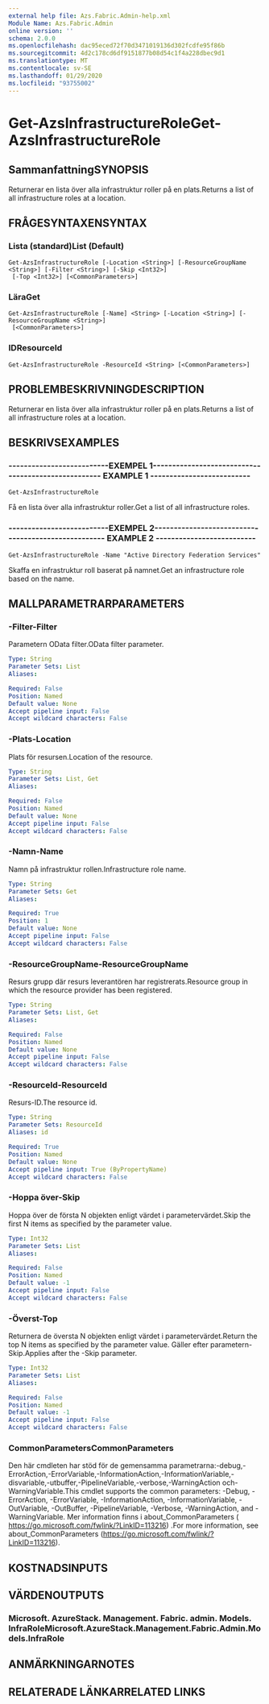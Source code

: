 ```yaml
---
external help file: Azs.Fabric.Admin-help.xml
Module Name: Azs.Fabric.Admin
online version: ''
schema: 2.0.0
ms.openlocfilehash: dac95eced72f70d3471019136d302fcdfe95f86b
ms.sourcegitcommit: 4d2c178cd6df9151877b08d54c1f4a228dbec9d1
ms.translationtype: MT
ms.contentlocale: sv-SE
ms.lasthandoff: 01/29/2020
ms.locfileid: "93755002"
---
```

# <span data-ttu-id="02554-101">Get-AzsInfrastructureRole</span><span class="sxs-lookup"><span data-stu-id="02554-101">Get-AzsInfrastructureRole</span></span>

## <span data-ttu-id="02554-102">Sammanfattning</span><span class="sxs-lookup"><span data-stu-id="02554-102">SYNOPSIS</span></span>
<span data-ttu-id="02554-103">Returnerar en lista över alla infrastruktur roller på en plats.</span><span class="sxs-lookup"><span data-stu-id="02554-103">Returns a list of all infrastructure roles at a location.</span></span>

## <span data-ttu-id="02554-104">FRÅGESYNTAXEN</span><span class="sxs-lookup"><span data-stu-id="02554-104">SYNTAX</span></span>

### <span data-ttu-id="02554-105">Lista (standard)</span><span class="sxs-lookup"><span data-stu-id="02554-105">List (Default)</span></span>
```
Get-AzsInfrastructureRole [-Location <String>] [-ResourceGroupName <String>] [-Filter <String>] [-Skip <Int32>]
 [-Top <Int32>] [<CommonParameters>]
```

### <span data-ttu-id="02554-106">Lära</span><span class="sxs-lookup"><span data-stu-id="02554-106">Get</span></span>
```
Get-AzsInfrastructureRole [-Name] <String> [-Location <String>] [-ResourceGroupName <String>]
 [<CommonParameters>]
```

### <span data-ttu-id="02554-107">ID</span><span class="sxs-lookup"><span data-stu-id="02554-107">ResourceId</span></span>
```
Get-AzsInfrastructureRole -ResourceId <String> [<CommonParameters>]
```

## <span data-ttu-id="02554-108">PROBLEMBESKRIVNING</span><span class="sxs-lookup"><span data-stu-id="02554-108">DESCRIPTION</span></span>
<span data-ttu-id="02554-109">Returnerar en lista över alla infrastruktur roller på en plats.</span><span class="sxs-lookup"><span data-stu-id="02554-109">Returns a list of all infrastructure roles at a location.</span></span>

## <span data-ttu-id="02554-110">BESKRIVS</span><span class="sxs-lookup"><span data-stu-id="02554-110">EXAMPLES</span></span>

### <span data-ttu-id="02554-111">--------------------------EXEMPEL 1--------------------------</span><span class="sxs-lookup"><span data-stu-id="02554-111">-------------------------- EXAMPLE 1 --------------------------</span></span>
```
Get-AzsInfrastructureRole
```

<span data-ttu-id="02554-112">Få en lista över alla infrastruktur roller.</span><span class="sxs-lookup"><span data-stu-id="02554-112">Get a list of all infrastructure roles.</span></span>

### <span data-ttu-id="02554-113">--------------------------EXEMPEL 2--------------------------</span><span class="sxs-lookup"><span data-stu-id="02554-113">-------------------------- EXAMPLE 2 --------------------------</span></span>
```
Get-AzsInfrastructureRole -Name "Active Directory Federation Services"
```

<span data-ttu-id="02554-114">Skaffa en infrastruktur roll baserat på namnet.</span><span class="sxs-lookup"><span data-stu-id="02554-114">Get an infrastructure role based on the name.</span></span>

## <span data-ttu-id="02554-115">MALLPARAMETRAR</span><span class="sxs-lookup"><span data-stu-id="02554-115">PARAMETERS</span></span>

### <span data-ttu-id="02554-116">-Filter</span><span class="sxs-lookup"><span data-stu-id="02554-116">-Filter</span></span>
<span data-ttu-id="02554-117">Parametern OData filter.</span><span class="sxs-lookup"><span data-stu-id="02554-117">OData filter parameter.</span></span>

```yaml
Type: String
Parameter Sets: List
Aliases: 

Required: False
Position: Named
Default value: None
Accept pipeline input: False
Accept wildcard characters: False
```

### <span data-ttu-id="02554-118">-Plats</span><span class="sxs-lookup"><span data-stu-id="02554-118">-Location</span></span>
<span data-ttu-id="02554-119">Plats för resursen.</span><span class="sxs-lookup"><span data-stu-id="02554-119">Location of the resource.</span></span>

```yaml
Type: String
Parameter Sets: List, Get
Aliases: 

Required: False
Position: Named
Default value: None
Accept pipeline input: False
Accept wildcard characters: False
```

### <span data-ttu-id="02554-120">-Namn</span><span class="sxs-lookup"><span data-stu-id="02554-120">-Name</span></span>
<span data-ttu-id="02554-121">Namn på infrastruktur rollen.</span><span class="sxs-lookup"><span data-stu-id="02554-121">Infrastructure role name.</span></span>

```yaml
Type: String
Parameter Sets: Get
Aliases: 

Required: True
Position: 1
Default value: None
Accept pipeline input: False
Accept wildcard characters: False
```

### <span data-ttu-id="02554-122">-ResourceGroupName</span><span class="sxs-lookup"><span data-stu-id="02554-122">-ResourceGroupName</span></span>
<span data-ttu-id="02554-123">Resurs grupp där resurs leverantören har registrerats.</span><span class="sxs-lookup"><span data-stu-id="02554-123">Resource group in which the resource provider has been registered.</span></span>

```yaml
Type: String
Parameter Sets: List, Get
Aliases: 

Required: False
Position: Named
Default value: None
Accept pipeline input: False
Accept wildcard characters: False
```

### <span data-ttu-id="02554-124">-ResourceId</span><span class="sxs-lookup"><span data-stu-id="02554-124">-ResourceId</span></span>
<span data-ttu-id="02554-125">Resurs-ID.</span><span class="sxs-lookup"><span data-stu-id="02554-125">The resource id.</span></span>

```yaml
Type: String
Parameter Sets: ResourceId
Aliases: id

Required: True
Position: Named
Default value: None
Accept pipeline input: True (ByPropertyName)
Accept wildcard characters: False
```

### <span data-ttu-id="02554-126">-Hoppa över</span><span class="sxs-lookup"><span data-stu-id="02554-126">-Skip</span></span>
<span data-ttu-id="02554-127">Hoppa över de första N objekten enligt värdet i parametervärdet.</span><span class="sxs-lookup"><span data-stu-id="02554-127">Skip the first N items as specified by the parameter value.</span></span>

```yaml
Type: Int32
Parameter Sets: List
Aliases: 

Required: False
Position: Named
Default value: -1
Accept pipeline input: False
Accept wildcard characters: False
```

### <span data-ttu-id="02554-128">-Överst</span><span class="sxs-lookup"><span data-stu-id="02554-128">-Top</span></span>
<span data-ttu-id="02554-129">Returnera de översta N objekten enligt värdet i parametervärdet.</span><span class="sxs-lookup"><span data-stu-id="02554-129">Return the top N items as specified by the parameter value.</span></span>
<span data-ttu-id="02554-130">Gäller efter parametern-Skip.</span><span class="sxs-lookup"><span data-stu-id="02554-130">Applies after the -Skip parameter.</span></span>

```yaml
Type: Int32
Parameter Sets: List
Aliases: 

Required: False
Position: Named
Default value: -1
Accept pipeline input: False
Accept wildcard characters: False
```

### <span data-ttu-id="02554-131">CommonParameters</span><span class="sxs-lookup"><span data-stu-id="02554-131">CommonParameters</span></span>
<span data-ttu-id="02554-132">Den här cmdleten har stöd för de gemensamma parametrarna:-debug,-ErrorAction,-ErrorVariable,-InformationAction,-InformationVariable,-disvariable,-utbuffer,-PipelineVariable,-verbose,-WarningAction och-WarningVariable.</span><span class="sxs-lookup"><span data-stu-id="02554-132">This cmdlet supports the common parameters: -Debug, -ErrorAction, -ErrorVariable, -InformationAction, -InformationVariable, -OutVariable, -OutBuffer, -PipelineVariable, -Verbose, -WarningAction, and -WarningVariable.</span></span> <span data-ttu-id="02554-133">Mer information finns i about_CommonParameters ( https://go.microsoft.com/fwlink/?LinkID=113216) .</span><span class="sxs-lookup"><span data-stu-id="02554-133">For more information, see about_CommonParameters (https://go.microsoft.com/fwlink/?LinkID=113216).</span></span>

## <span data-ttu-id="02554-134">KOSTNADS</span><span class="sxs-lookup"><span data-stu-id="02554-134">INPUTS</span></span>

## <span data-ttu-id="02554-135">VÄRDEN</span><span class="sxs-lookup"><span data-stu-id="02554-135">OUTPUTS</span></span>

### <span data-ttu-id="02554-136">Microsoft. AzureStack. Management. Fabric. admin. Models. InfraRole</span><span class="sxs-lookup"><span data-stu-id="02554-136">Microsoft.AzureStack.Management.Fabric.Admin.Models.InfraRole</span></span>

## <span data-ttu-id="02554-137">ANMÄRKNINGAR</span><span class="sxs-lookup"><span data-stu-id="02554-137">NOTES</span></span>

## <span data-ttu-id="02554-138">RELATERADE LÄNKAR</span><span class="sxs-lookup"><span data-stu-id="02554-138">RELATED LINKS</span></span>

